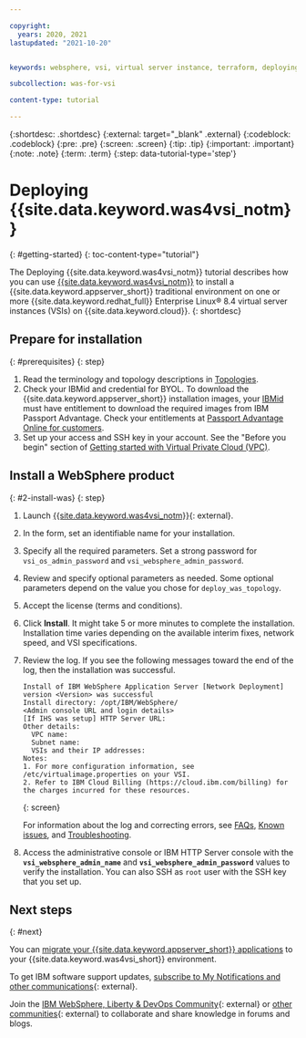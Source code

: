 ```yaml
---

copyright:
  years: 2020, 2021
lastupdated: "2021-10-20"


keywords: websphere, vsi, virtual server instance, terraform, deploying

subcollection: was-for-vsi

content-type: tutorial

---
```


{:shortdesc: .shortdesc}
{:external: target="_blank" .external}
{:codeblock: .codeblock}
{:pre: .pre}
{:screen: .screen}
{:tip: .tip}
{:important: .important}
{:note: .note}
{:term: .term}
{:step: data-tutorial-type='step'}


# Deploying {{site.data.keyword.was4vsi_notm}}
{: #getting-started}
{: toc-content-type="tutorial"}

The Deploying {{site.data.keyword.was4vsi_notm}} tutorial describes how you can use [{{site.data.keyword.was4vsi_notm}}](https://{DomainName}/catalog/content/.::1-b9f20fe3-baac-459b-b047-cb4ae9eb46f2-global) to install a {{site.data.keyword.appserver_short}} traditional environment on one or more {{site.data.keyword.redhat_full}} Enterprise Linux&reg; 8.4 virtual server instances (VSIs) on {{site.data.keyword.cloud}}.
{: shortdesc}


## Prepare for installation
{: #prerequisites}
{: step}

1. Read the terminology and topology descriptions in [Topologies](/docs/was-for-vsi?topic=was-for-vsi-topologies).
2. Check your IBMid and credential for BYOL. To download the {{site.data.keyword.appserver_short}} installation images, your [IBMid](https://www.ibm.com/account/) must have entitlement to download the required images from IBM Passport Advantage. Check your entitlements at [Passport Advantage Online for customers](https://www.ibm.com/software/passportadvantage/pao_customer.html).
3. Set up your access and SSH key in your account. See the "Before you begin" section of [Getting started with Virtual Private Cloud (VPC)](https://cloud.ibm.com/docs/vpc?topic=vpc-getting-started#prereqs).


## Install a WebSphere product
{: #2-install-was}
{: step}

1. Launch [{{site.data.keyword.was4vsi_notm}}](https://{DomainName}/catalog/content/.::1-b9f20fe3-baac-459b-b047-cb4ae9eb46f2-global){: external}.
2. In the form, set an identifiable name for your installation.
3. Specify all the required parameters. Set a strong password for `vsi_os_admin_password` and `vsi_websphere_admin_password`.
4. Review and specify optional parameters as needed. Some optional parameters depend on the value you chose for `deploy_was_topology`.
5. Accept the license (terms and conditions).
6. Click **Install**. It might take 5 or more minutes to complete the installation. Installation time varies depending on the available interim fixes, network speed, and VSI specifications.
7. Review the log. If you see the following messages toward the end of the log, then the installation was successful.
   ```text
   Install of IBM WebSphere Application Server [Network Deployment] version <Version> was successful
   Install directory: /opt/IBM/WebSphere/
   <Admin console URL and login details>
   [If IHS was setup] HTTP Server URL:
   Other details:
     VPC name:
     Subnet name:
     VSIs and their IP addresses:
   Notes:
   1. For more configuration information, see /etc/virtualimage.properties on your VSI.
   2. Refer to IBM Cloud Billing (https://cloud.ibm.com/billing) for the charges incurred for these resources.
   ```
   {: screen}


   For information about the log and correcting errors, see [FAQs](/docs/was-for-vsi?topic=was-for-vsi-faq), [Known issues](/docs/was-for-vsi?topic=was-for-vsi-known-issues), and [Troubleshooting](/docs/was-for-vsi?topic=was-for-vsi-troubleshoot).
8. Access the administrative console or IBM HTTP Server console with the **`vsi_websphere_admin_name`** and **`vsi_websphere_admin_password`** values to verify the installation. You can also SSH as `root` user with the SSH key that you set up.


## Next steps
{: #next}

You can [migrate your {{site.data.keyword.appserver_short}} applications](/docs/was-for-vsi?topic=was-for-vsi-migrating) to your {{site.data.keyword.was4vsi_short}} environment.

To get IBM software support updates, [subscribe to My Notifications and other communications](https://www.ibm.com/support/pages/node/718119){: external}.

Join the [IBM WebSphere, Liberty & DevOps Community](https://community.ibm.com/community/user/wasdevops/communities/websphere-home){: external} or [other communities](https://community.ibm.com/community/user/sitemap){: external} to collaborate and share knowledge in forums and blogs.
